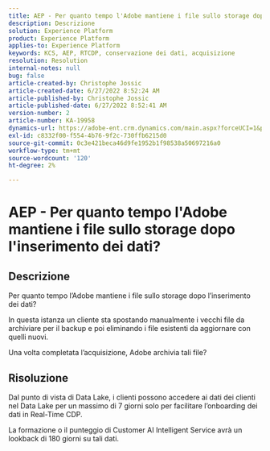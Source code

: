 ```yaml
---
title: AEP - Per quanto tempo l'Adobe mantiene i file sullo storage dopo l'inserimento dei dati?
description: Descrizione
solution: Experience Platform
product: Experience Platform
applies-to: Experience Platform
keywords: KCS, AEP, RTCDP, conservazione dei dati, acquisizione
resolution: Resolution
internal-notes: null
bug: false
article-created-by: Christophe Jossic
article-created-date: 6/27/2022 8:52:24 AM
article-published-by: Christophe Jossic
article-published-date: 6/27/2022 8:52:41 AM
version-number: 2
article-number: KA-19958
dynamics-url: https://adobe-ent.crm.dynamics.com/main.aspx?forceUCI=1&pagetype=entityrecord&etn=knowledgearticle&id=f1792875-f6f5-ec11-bb3d-000d3a5b0082
exl-id: c8332f00-f554-4b76-9f2c-730ffb6215d0
source-git-commit: 0c3e421beca46d9fe1952b1f98538a50697216a0
workflow-type: tm+mt
source-wordcount: '120'
ht-degree: 2%

---
```


# AEP - Per quanto tempo l&#39;Adobe mantiene i file sullo storage dopo l&#39;inserimento dei dati?

## Descrizione

Per quanto tempo l’Adobe mantiene i file sullo storage dopo l’inserimento dei dati?

In questa istanza un cliente sta spostando manualmente i vecchi file da archiviare per il backup e poi eliminando i file esistenti da aggiornare con quelli nuovi.

Una volta completata l’acquisizione, Adobe archivia tali file?

## Risoluzione

Dal punto di vista di Data Lake, i clienti possono accedere ai dati dei clienti nel Data Lake per un massimo di 7 giorni solo per facilitare l’onboarding dei dati in Real-Time CDP.

La formazione o il punteggio di Customer AI Intelligent Service avrà un lookback di 180 giorni su tali dati.
